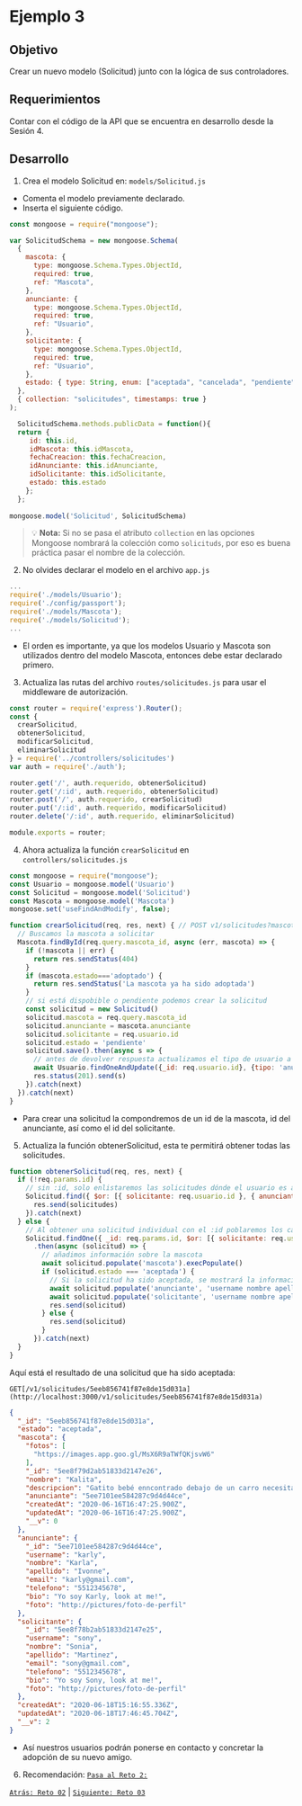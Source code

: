 # Ejemplo 3

## Objetivo

Crear un nuevo modelo (Solicitud) junto con la lógica de sus controladores.

## Requerimientos

Contar con el código de la API que se encuentra en desarrollo desde la Sesión 4.

## Desarrollo

1. Crea el modelo Solicitud en: `models/Solicitud.js` 

- Comenta el modelo previamente declarado.
- Inserta el siguiente código.

```jsx
const mongoose = require("mongoose");

var SolicitudSchema = new mongoose.Schema(
  {
    mascota: {
      type: mongoose.Schema.Types.ObjectId,
      required: true,
      ref: "Mascota",
    },
    anunciante: {
      type: mongoose.Schema.Types.ObjectId,
      required: true,
      ref: "Usuario",
    },
    solicitante: {
      type: mongoose.Schema.Types.ObjectId,
      required: true,
      ref: "Usuario",
    },
    estado: { type: String, enum: ["aceptada", "cancelada", "pendiente"] },
  },
  { collection: "solicitudes", timestamps: true }
);

  SolicitudSchema.methods.publicData = function(){
  return {
     id: this.id,
     idMascota: this.idMascota,
     fechaCreacion: this.fechaCreacion,
     idAnunciante: this.idAnunciante,
     idSolicitante: this.idSolicitante,
     estado: this.estado
    };
  };
  
mongoose.model('Solicitud', SolicitudSchema)
```

>💡 **Nota:**
> Si no se pasa el atributo `collection` en las opciones Mongoose nombrará la colección como `solicituds`, por eso es buena práctica pasar el nombre de la colección.
>

2. No olvides declarar el modelo en el archivo `app.js`

```jsx
...
require('./models/Usuario');
require('./config/passport');
require('./models/Mascota');
require('./models/Solicitud');
...
```

- El orden es importante, ya que los modelos Usuario y Mascota son utilizados dentro del modelo Mascota, entonces debe estar declarado primero.

3. Actualiza las rutas del archivo `routes/solicitudes.js` para usar el middleware de autorización.

```jsx
const router = require('express').Router();
const {
  crearSolicitud,
  obtenerSolicitud,
  modificarSolicitud,
  eliminarSolicitud
} = require('../controllers/solicitudes')
var auth = require('./auth');

router.get('/', auth.requerido, obtenerSolicitud)
router.get('/:id', auth.requerido, obtenerSolicitud)
router.post('/', auth.requerido, crearSolicitud)
router.put('/:id', auth.requerido, modificarSolicitud)
router.delete('/:id', auth.requerido, eliminarSolicitud)

module.exports = router;
```

4. Ahora actualiza la función `crearSolicitud` en `controllers/solicitudes.js`

```jsx
const mongoose = require("mongoose");
const Usuario = mongoose.model('Usuario')
const Solicitud = mongoose.model('Solicitud')
const Mascota = mongoose.model('Mascota')
mongoose.set('useFindAndModify', false);

function crearSolicitud(req, res, next) { // POST v1/solicitudes?mascota_id=021abo59c96b90a02344...
  // Buscamos la mascota a solicitar
  Mascota.findById(req.query.mascota_id, async (err, mascota) => {
    if (!mascota || err) {
      return res.sendStatus(404)
    }
    if (mascota.estado==='adoptado') {
      return res.sendStatus('La mascota ya ha sido adoptada')
    }
    // si está dispobible o pendiente podemos crear la solicitud
    const solicitud = new Solicitud()
    solicitud.mascota = req.query.mascota_id
    solicitud.anunciante = mascota.anunciante
    solicitud.solicitante = req.usuario.id
    solicitud.estado = 'pendiente'
    solicitud.save().then(async s => {
      // antes de devolver respuesta actualizamos el tipo de usuario a anunciante
      await Usuario.findOneAndUpdate({_id: req.usuario.id}, {tipo: 'anunciante'})
      res.status(201).send(s)
    }).catch(next)
  }).catch(next)
}
```

- Para crear una solicitud la compondremos de un id de la mascota, id del anunciante, así como el id del solicitante.

5. Actualiza la función obtenerSolicitud, esta te permitirá obtener todas las solicitudes.

```jsx
function obtenerSolicitud(req, res, next) {
  if (!req.params.id) {
    // sin :id, solo enlistaremos las solicitudes dónde el usuario es anunciante o solicitante
    Solicitud.find({ $or: [{ solicitante: req.usuario.id }, { anunciante: req.usuario.id }] }).then(solicitudes => {
      res.send(solicitudes)
    }).catch(next)
  } else {
    // Al obtener una solicitud individual con el :id poblaremos los campos necesarios
    Solicitud.findOne({ _id: req.params.id, $or: [{ solicitante: req.usuario.id }, { anunciante: req.usuario.id }] })
      .then(async (solicitud) => {
        // añadimos información sobre la mascota
        await solicitud.populate('mascota').execPopulate()
        if (solicitud.estado === 'aceptada') {
          // Si la solicitud ha sido aceptada, se mostrará la información de contacto
          await solicitud.populate('anunciante', 'username nombre apellido bio foto telefono email').execPopulate()
          await solicitud.populate('solicitante', 'username nombre apellido bio foto telefono email').execPopulate()
          res.send(solicitud)
        } else {
          res.send(solicitud)
        }
      }).catch(next)
  }
}
```

Aquí está el resultado de una solicitud que ha sido aceptada:

`GET[/v1/solicitudes/5eeb856741f87e8de15d031a](http://localhost:3000/v1/solicitudes/5eeb856741f87e8de15d031a)`

```json
{
  "_id": "5eeb856741f87e8de15d031a",
  "estado": "aceptada",
  "mascota": {
    "fotos": [
      "https://images.app.goo.gl/MsX6R9aTWfQKjsvW6"
    ],
    "_id": "5ee8f79d2ab51833d2147e26",
    "nombre": "Kalita",
    "descripcion": "Gatito bebé enncontrado debajo de un carro necesita hogar",
    "anunciante": "5ee7101ee584287c9d4d44ce",
    "createdAt": "2020-06-16T16:47:25.900Z",
    "updatedAt": "2020-06-16T16:47:25.900Z",
    "__v": 0
  },
  "anunciante": {
    "_id": "5ee7101ee584287c9d4d44ce",
    "username": "karly",
    "nombre": "Karla",
    "apellido": "Ivonne",
    "email": "karly@gmail.com",
    "telefono": "5512345678",
    "bio": "Yo soy Karly, look at me!",
    "foto": "http://pictures/foto-de-perfil"
  },
  "solicitante": {
    "_id": "5ee8f78b2ab51833d2147e25",
    "username": "sony",
    "nombre": "Sonia",
    "apellido": "Martinez",
    "email": "sony@gmail.com",
    "telefono": "5512345678",
    "bio": "Yo soy Sony, look at me!",
    "foto": "http://pictures/foto-de-perfil"
  },
  "createdAt": "2020-06-18T15:16:55.336Z",
  "updatedAt": "2020-06-18T17:46:45.704Z",
  "__v": 2
}
```
- Así nuestros usuarios podrán ponerse en contacto y concretar la adopción de su nuevo amigo.

6. Recomendación: [`Pasa al Reto 2:`](https://github.com/beduExpert/A2-Backend-Fundamentals-2020/tree/master/Sesion-07/Reto-02)

[`Atrás: Reto 02`](https://github.com/beduExpert/A2-Backend-Fundamentals-2020/tree/master/Sesion-07/Reto-02) | [`Siguiente: Reto 03`](https://github.com/beduExpert/A2-Backend-Fundamentals-2020/tree/master/Sesion-07/Reto-03)
